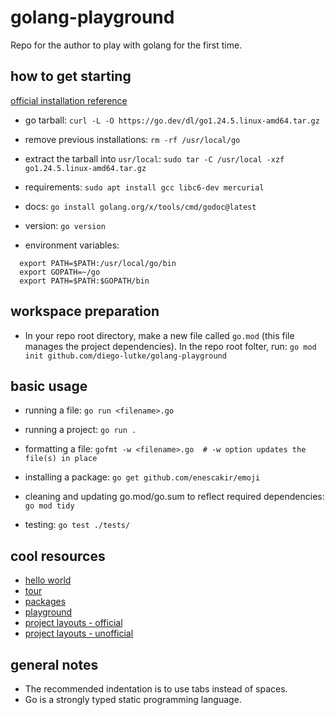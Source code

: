 # golang-playground

Repo for the author to play with golang for the first time.

## how to get starting

[official installation reference](https://go.dev/doc/install)

- go tarball: `curl -L -O https://go.dev/dl/go1.24.5.linux-amd64.tar.gz`

- remove previous installations: `rm -rf /usr/local/go`

- extract the tarball into `usr/local`:
  `sudo tar -C /usr/local -xzf go1.24.5.linux-amd64.tar.gz`

- requirements: `sudo apt install gcc libc6-dev mercurial`

- docs: `go install golang.org/x/tools/cmd/godoc@latest`

- version: `go version`

- environment variables:

```
  export PATH=$PATH:/usr/local/go/bin
  export GOPATH=~/go
  export PATH=$PATH:$GOPATH/bin
```

## workspace preparation

- In your repo root directory, make a new file called `go.mod` (this file manages
  the project dependencies). In the repo root folter, run:
  `go mod init github.com/diego-lutke/golang-playground`

## basic usage

- running a file: `go run <filename>.go`

- running a project: `go run .`

- formatting a file: `gofmt -w <filename>.go  # -w option updates the file(s) in place`

- installing a package: `go get github.com/enescakir/emoji`

- cleaning and updating go.mod/go.sum to reflect required dependencies:
  `go mod tidy`

- testing: `go test ./tests/`

## cool resources

- [hello world](https://go.dev/doc/tutorial/getting-started)
- [tour](https://go.dev/tour/list)
- [packages](https://pkg.go.dev/)
- [playground](https://go.dev/play/)
- [project layouts - official](https://go.dev/doc/modules/layout)
- [project layouts - unofficial](https://github.com/golang-standards/project-layout)

## general notes

- The recommended indentation is to use tabs instead of spaces.
- Go is a strongly typed static programming language.
